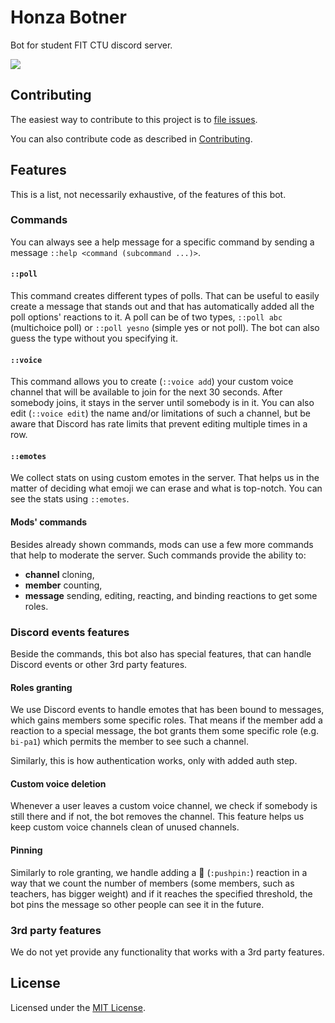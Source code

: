 # Honza Botner

Bot for student FIT CTU discord server.

![](docs/logo.png)

## Contributing

The easiest way to contribute to this project is to [file issues][issues].

You can also contribute code as described in [Contributing](CONTRIBUTING.md).

## Features

This is a list, not necessarily exhaustive, of the features of this bot.

### Commands

You can always see a help message for a specific command by sending a message `::help <command (subcommand ...)>`.

#### `::poll`

This command creates different types of polls.
That can be useful to easily create a message that stands out and that has automatically added all the poll options' reactions to it.
A poll can be of two types, `::poll abc` (multichoice poll) or `::poll yesno` (simple yes or not poll).
The bot can also guess the type without you specifying it.

#### `::voice`

This command allows you to create (`::voice add`) your custom voice channel that will be available to join for the next 30 seconds.
After somebody joins, it stays in the server until somebody is in it.
You can also edit (`::voice edit`) the name and/or limitations of such a channel,
but be aware that Discord has rate limits that prevent editing multiple times in a row.

#### `::emotes`

We collect stats on using custom emotes in the server.
That helps us in the matter of deciding what emoji we can erase and what is top-notch.
You can see the stats using `::emotes`.

#### Mods' commands

Besides already shown commands, mods can use a few more commands that help to moderate the server.
Such commands provide the ability to:
- **channel** cloning,
- **member** counting,
- **message** sending, editing, reacting, and binding reactions to get some roles.

### Discord events features

Beside the commands,
this bot also has special features,
that can handle Discord events or other 3rd party features.

#### Roles granting

We use Discord events to handle emotes that has been bound to messages,
which gains members some specific roles.
That means if the member add a reaction to a special message,
the bot grants them some specific role (e.g. `bi-pa1`) which permits the member to see such a channel.

Similarly, this is how authentication works,
only with added auth step.

#### Custom voice deletion

Whenever a user leaves a custom voice channel,
we check if somebody is still there and if not,
the bot removes the channel.
This feature helps us keep custom voice channels clean of unused channels.

#### Pinning

Similarly to role granting,
we handle adding a 📌 (`:pushpin:`) reaction in a way that we count the number of members (some members, such as teachers, has bigger weight)
and if it reaches the specified threshold,
the bot pins the message so other people can see it in the future.

### 3rd party features

We do not yet provide any functionality that works with a 3rd party features.

## License

Licensed under the [MIT License](LICENSE).

[issues]: https://github.com/fit-ctu-discord/honza-botner/issues
